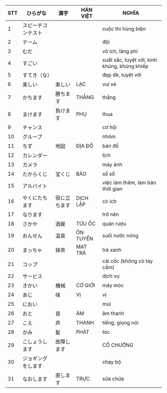 |STT|ひらがな|漢字|HÁN VIỆT|NGHĨA
|---|----|---|---|---|
1|スピーチコンテスト|||cuộc thi hùng biện|
2|テーム|||đội|
3|むだ|||vô ích, lãng phí|
4|すごい|||xuất sắc, tuyệt vời, kinh khủng, khủng khiếp|
5|すてき（な）|||đẹp đẽ, tuyệt vời|
6|楽しい|楽しい|LẠC|vui vẻ|
7|かちます|勝ちます|THẮNG|thắng|
8|まけます|負けます|PHỤ|thua|
9|チャンス|||cơ hội|
10|グループ|||nhóm|
11|ちず|地図|ĐỊA ĐỒ|bản đồ|
12|カレンダー|||lịch|
13|カメラ|||máy ảnh|
14|たからくじ|宝くじ|BẢO|xổ số|
15|アルバイト|||việc làm thêm, làm bán thời gian|
16|やくにたちます|役に立ちます|DỊCH LẬP|có ích|
17|なります|||trở nên|
18|さかや|酒屋|TỬU ỐC|quán rượu|
19|おんせん|温泉|ÔN TUYỀN|suối nước nóng|
20|まっちゃ|抹茶|MẠT TRÀ|trà xanh|
21|コップ|||cái cốc (không có tay cầm)|
22|サービス|||dịch vụ|
23|きかい|機械|CƠ GIỚI|máy móc|
24|あじ|味|VỊ|vị|
25|におい|||mùi|
26|おと|音|ÂM|âm thanh|
27|こえ|声|THANH|tiếng, giọng nói|
28|かみ|髪|PHÁT|tóc|
29|こしょうします|故障します||CỐ CHƯỚNG|hỏng
30|ジョギングをします|||chạy bộ|
31|なおします|直します|TRỰC|sữa chữa|